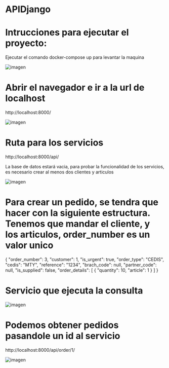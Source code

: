 # APIDjango

# Intrucciones para ejecutar el proyecto:
Ejecutar el comando docker-compose up para levantar la maquina

![imagen](https://user-images.githubusercontent.com/7074426/109414828-b97ed480-797a-11eb-829b-7f10be8c6ef7.png)


# Abrir el navegador e ir a la url de localhost

http://localhost:8000/

![imagen](https://user-images.githubusercontent.com/7074426/109414863-019df700-797b-11eb-9486-470c32cce0ed.png)

# Ruta para los servicios

http://localhost:8000/api/

La base de datos estará vacia, para probar la funcionalidad de los servicios, es necesario crear al menos dos clientes y articulos

![imagen](https://user-images.githubusercontent.com/7074426/109415304-7f630200-797d-11eb-9e29-a2b750967335.png)



# Para crear un pedido, se tendra que hacer con la siguiente estructura. Tenemos que mandar el cliente, y los articulos, order_number es un valor unico

{
        "order_number": 3,
        "customer": 1,
        "is_urgent": true,
        "order_type": "CEDIS",
        "cedis": "MTY",
        "reference": "1234",
        "brach_code": null,
        "partner_code": null,
        "is_supplied": false,
        "order_details": [
            {
                "quantity": 10,
                "article": 1
            }
        ]
    }
    
 
# Servicio que ejecuta la consulta

![imagen](https://user-images.githubusercontent.com/7074426/109415213-f946bb80-797c-11eb-8633-3175045e7382.png)

# Podemos obtener pedidos pasandole un id al servicio

http://localhost:8000/api/order/1/

![imagen](https://user-images.githubusercontent.com/7074426/109415236-2d21e100-797d-11eb-8166-f4a37f86c333.png)


